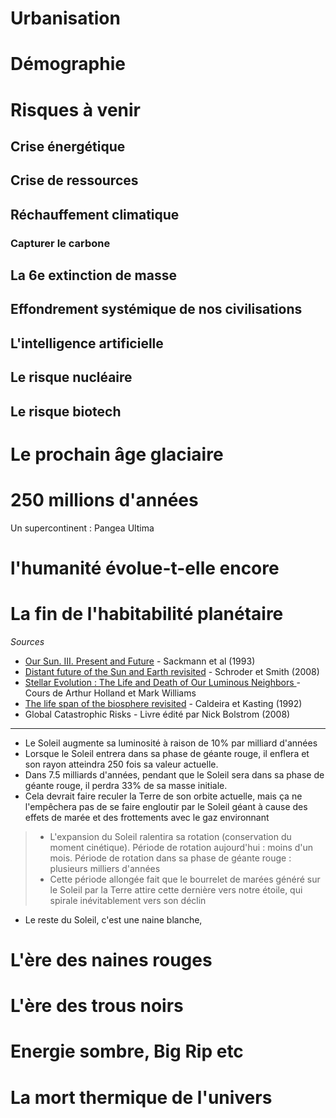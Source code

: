 # Urbanisation

# Démographie

# Risques à venir

## Crise énergétique

## Crise de ressources

## Réchauffement climatique

### Capturer le carbone

## La 6e extinction de masse

## Effondrement systémique de nos civilisations

## L'intelligence artificielle

## Le risque nucléaire

## Le risque biotech

# Le prochain âge glaciaire

# 250 millions d'années

Un supercontinent : Pangea Ultima

# l'humanité évolue-t-elle encore

# La fin de l'habitabilité planétaire

*Sources*

- [Our Sun. III. Present and Future](http://adsabs.harvard.edu/abs/1993ApJ...418..457S) - Sackmann et al (1993)
- [Distant future of the Sun and Earth revisited](https://arxiv.org/abs/0801.4031) - Schroder et Smith (2008)
- [Stellar Evolution : The Life and Death of Our Luminous Neighbors ](http://umich.edu/~gs265/star.htm?fbclid=IwAR3yYTNKXQIHZISRXHnZgu99oCe0b6jqx0RBZLN7NJrRs0Q3ry-gnIWVCyQ) - Cours de Arthur Holland et Mark Williams
- [The life span of the biosphere revisited](https://www.nature.com/articles/360721a0) - Caldeira et Kasting (1992)
- Global Catastrophic Risks - Livre édité par Nick Bolstrom (2008)

---

- Le Soleil augmente sa luminosité à raison de 10% par milliard d'années
- Lorsque le Soleil entrera dans sa phase de géante rouge, il enflera et son rayon atteindra 250 fois sa valeur actuelle.
- Dans 7.5 milliards d'années, pendant que le Soleil sera dans sa phase de géante rouge, il perdra 33% de sa masse initiale.
- Cela devrait faire reculer la Terre de son orbite actuelle, mais ça ne l'empêchera pas de se faire engloutir par le Soleil géant à cause des effets de marée et des frottements avec le gaz environnant
> * L'expansion du Soleil ralentira sa rotation (conservation du moment cinétique). Période de rotation aujourd'hui : moins d'un mois. Période de rotation dans sa phase de géante rouge : plusieurs milliers d'années
> * Cette période allongée fait que le bourrelet de marées généré sur le Soleil par la Terre attire cette dernière vers notre étoile, qui spirale inévitablement vers son déclin
- Le reste du Soleil, c'est une naine blanche, 

# L'ère des naines rouges

# L'ère des trous noirs

# Energie sombre, Big Rip etc

# La mort thermique de l'univers
